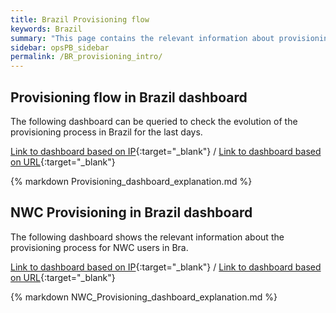 ```yaml
---
title: Brazil Provisioning flow
keywords: Brazil
summary: "This page contains the relevant information about provisioning flow in Brazil"
sidebar: opsPB_sidebar
permalink: /BR_provisioning_intro/
---
```


## Provisioning flow in Brazil dashboard

The following dashboard can be queried to check the evolution of the provisioning process in Brazil for the last days.

[Link to dashboard based on IP](https://10.253.1.11/en-US/app/tugo/provision_brasil?earliest=0&latest=){:target="_blank"} / [Link to dashboard based on URL](https://mia-splunk.tefcomms.com/en-US/app/tugo/provision_brasil?earliest=0&latest=){:target="_blank"}

{% markdown Provisioning_dashboard_explanation.md %}

##  NWC Provisioning in Brazil dashboard

The following dashboard shows the relevant information about the provisioning process for NWC users in Bra.

[Link to dashboard based on IP](https://10.253.1.11/en-US/app/tugo/nwc_prov?earliest=-60m%40m&latest=now){:target="_blank"} / [Link to dashboard based on URL](https://mia-splunk.tefcomms.com/en-US/app/tugo/nwc_prov?earliest=-60m%40m&latest=now){:target="_blank"}

{% markdown NWC_Provisioning_dashboard_explanation.md %}
